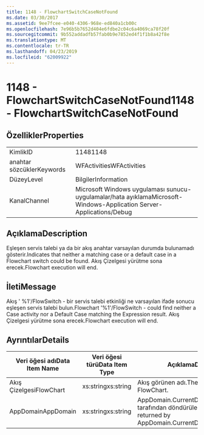 ```yaml
---
title: 1148 - FlowchartSwitchCaseNotFound
ms.date: 03/30/2017
ms.assetid: 9ee7fcee-e040-4306-968e-ed840a1cb00c
ms.openlocfilehash: 7e96b5b7652d404e6fdbe2c04c6a4069ca78f20f
ms.sourcegitcommit: 9b552addadfb57fab0b9e7852ed4f1f1b8a42f8e
ms.translationtype: MT
ms.contentlocale: tr-TR
ms.lasthandoff: 04/23/2019
ms.locfileid: "62009922"
---
```

# <a name="1148---flowchartswitchcasenotfound"></a><span data-ttu-id="5ea4f-102">1148 - FlowchartSwitchCaseNotFound</span><span class="sxs-lookup"><span data-stu-id="5ea4f-102">1148 - FlowchartSwitchCaseNotFound</span></span>
## <a name="properties"></a><span data-ttu-id="5ea4f-103">Özellikler</span><span class="sxs-lookup"><span data-stu-id="5ea4f-103">Properties</span></span>  
  
|||  
|-|-|  
|<span data-ttu-id="5ea4f-104">Kimlik</span><span class="sxs-lookup"><span data-stu-id="5ea4f-104">ID</span></span>|<span data-ttu-id="5ea4f-105">1148</span><span class="sxs-lookup"><span data-stu-id="5ea4f-105">1148</span></span>|  
|<span data-ttu-id="5ea4f-106">anahtar sözcükler</span><span class="sxs-lookup"><span data-stu-id="5ea4f-106">Keywords</span></span>|<span data-ttu-id="5ea4f-107">WFActivities</span><span class="sxs-lookup"><span data-stu-id="5ea4f-107">WFActivities</span></span>|  
|<span data-ttu-id="5ea4f-108">Düzey</span><span class="sxs-lookup"><span data-stu-id="5ea4f-108">Level</span></span>|<span data-ttu-id="5ea4f-109">Bilgiler</span><span class="sxs-lookup"><span data-stu-id="5ea4f-109">Information</span></span>|  
|<span data-ttu-id="5ea4f-110">Kanal</span><span class="sxs-lookup"><span data-stu-id="5ea4f-110">Channel</span></span>|<span data-ttu-id="5ea4f-111">Microsoft Windows uygulaması sunucu-uygulamalar/hata ayıklama</span><span class="sxs-lookup"><span data-stu-id="5ea4f-111">Microsoft-Windows-Application Server-Applications/Debug</span></span>|  
  
## <a name="description"></a><span data-ttu-id="5ea4f-112">Açıklama</span><span class="sxs-lookup"><span data-stu-id="5ea4f-112">Description</span></span>  
 <span data-ttu-id="5ea4f-113">Eşleşen servis talebi ya da bir akış anahtar varsayılan durumda bulunamadı gösterir.</span><span class="sxs-lookup"><span data-stu-id="5ea4f-113">Indicates that neither a matching case or a default case in a Flowchart switch could be found.</span></span> <span data-ttu-id="5ea4f-114">Akış Çizelgesi yürütme sona erecek.</span><span class="sxs-lookup"><span data-stu-id="5ea4f-114">Flowchart execution will end.</span></span>  
  
## <a name="message"></a><span data-ttu-id="5ea4f-115">İleti</span><span class="sxs-lookup"><span data-stu-id="5ea4f-115">Message</span></span>  
 <span data-ttu-id="5ea4f-116">Akış ' %1'/FlowSwitch - bir servis talebi etkinliği ne varsayılan ifade sonucu eşleşen servis talebi bulun.</span><span class="sxs-lookup"><span data-stu-id="5ea4f-116">Flowchart '%1'/FlowSwitch - could find neither a Case activity nor a Default Case matching the Expression result.</span></span> <span data-ttu-id="5ea4f-117">Akış Çizelgesi yürütme sona erecek.</span><span class="sxs-lookup"><span data-stu-id="5ea4f-117">Flowchart execution will end.</span></span>  
  
## <a name="details"></a><span data-ttu-id="5ea4f-118">Ayrıntılar</span><span class="sxs-lookup"><span data-stu-id="5ea4f-118">Details</span></span>  
  
|<span data-ttu-id="5ea4f-119">Veri öğesi adı</span><span class="sxs-lookup"><span data-stu-id="5ea4f-119">Data Item Name</span></span>|<span data-ttu-id="5ea4f-120">Veri öğesi türü</span><span class="sxs-lookup"><span data-stu-id="5ea4f-120">Data Item Type</span></span>|<span data-ttu-id="5ea4f-121">Açıklama</span><span class="sxs-lookup"><span data-stu-id="5ea4f-121">Description</span></span>|  
|--------------------|--------------------|-----------------|  
|<span data-ttu-id="5ea4f-122">Akış Çizelgesi</span><span class="sxs-lookup"><span data-stu-id="5ea4f-122">FlowChart</span></span>|<span data-ttu-id="5ea4f-123">xs:string</span><span class="sxs-lookup"><span data-stu-id="5ea4f-123">xs:string</span></span>|<span data-ttu-id="5ea4f-124">Akış görünen adı.</span><span class="sxs-lookup"><span data-stu-id="5ea4f-124">The display name of the FlowChart.</span></span>|  
|<span data-ttu-id="5ea4f-125">AppDomain</span><span class="sxs-lookup"><span data-stu-id="5ea4f-125">AppDomain</span></span>|<span data-ttu-id="5ea4f-126">xs:string</span><span class="sxs-lookup"><span data-stu-id="5ea4f-126">xs:string</span></span>|<span data-ttu-id="5ea4f-127">AppDomain.CurrentDomain.FriendlyName tarafından döndürülen dize.</span><span class="sxs-lookup"><span data-stu-id="5ea4f-127">The string returned by AppDomain.CurrentDomain.FriendlyName.</span></span>|
